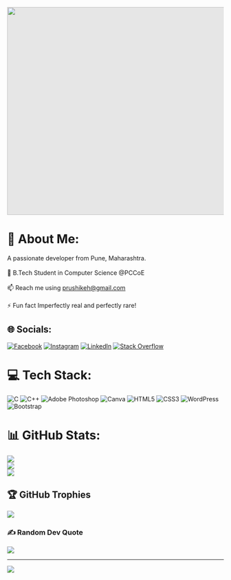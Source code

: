 <img style="display: block;-webkit-user-select: none;margin: auto;cursor: zoom-out;background-color: hsl(0, 0%, 90%);transition: background-color 300ms; align: center" src="https://imgs.search.brave.com/oHhf2-zWSdT1TJR0oVVEuIoqpceg4hBRufNcrfQeKkU/rs:fit:860:0:0/g:ce/aHR0cHM6Ly9nZXR3/YWxscGFwZXJzLmNv/bS93YWxscGFwZXIv/ZnVsbC83LzEvZC8x/NDk1Mi5qcGc" width="860" height="484">

# 💫 About Me:
A passionate developer from Pune, Maharashtra.<br><br>🌱 B.Tech Student in Computer Science @PCCoE<br><br>📫 Reach me using prushikeh@gmail.com<br><br>⚡ Fun fact Imperfectly real and perfectly rare!


## 🌐 Socials:
[![Facebook](https://img.shields.io/badge/Facebook-%231877F2.svg?logo=Facebook&logoColor=white)](https://facebook.com/patilrushikesh15) [![Instagram](https://img.shields.io/badge/Instagram-%23E4405F.svg?logo=Instagram&logoColor=white)](https://instagram.com/patil_rushikesh_) [![LinkedIn](https://img.shields.io/badge/LinkedIn-%230077B5.svg?logo=linkedin&logoColor=white)](https://linkedin.com/in/rushikesh1patil) [![Stack Overflow](https://img.shields.io/badge/-Stackoverflow-FE7A16?logo=stack-overflow&logoColor=white)](https://stackoverflow.com/users/rushikesh-patil) 

# 💻 Tech Stack:
![C](https://img.shields.io/badge/c-%2300599C.svg?style=for-the-badge&logo=c&logoColor=white) ![C++](https://img.shields.io/badge/c++-%2300599C.svg?style=for-the-badge&logo=c%2B%2B&logoColor=white) ![Adobe Photoshop](https://img.shields.io/badge/adobe%20photoshop-%2331A8FF.svg?style=for-the-badge&logo=adobe%20photoshop&logoColor=white) ![Canva](https://img.shields.io/badge/Canva-%2300C4CC.svg?style=for-the-badge&logo=Canva&logoColor=white) ![HTML5](https://img.shields.io/badge/html5-%23E34F26.svg?style=for-the-badge&logo=html5&logoColor=white) ![CSS3](https://img.shields.io/badge/css3-%231572B6.svg?style=for-the-badge&logo=css3&logoColor=white) ![WordPress](https://img.shields.io/badge/WordPress-%23117AC9.svg?style=for-the-badge&logo=WordPress&logoColor=white) ![Bootstrap](https://img.shields.io/badge/bootstrap-%238511FA.svg?style=for-the-badge&logo=bootstrap&logoColor=white)
# 📊 GitHub Stats:
![](https://github-readme-stats.vercel.app/api?username=patil-rushikesh&theme=dark&hide_border=false&include_all_commits=true&count_private=false)<br/>
![](https://github-readme-streak-stats.herokuapp.com/?user=patil-rushikesh&theme=dark&hide_border=false)<br/>
![](https://github-readme-stats.vercel.app/api/top-langs/?username=patil-rushikesh&theme=dark&hide_border=false&include_all_commits=true&count_private=false&layout=compact)

## 🏆 GitHub Trophies
![](https://github-profile-trophy.vercel.app/?username=patil-rushikesh&theme=monokai&no-frame=false&no-bg=true&margin-w=4)

### ✍️ Random Dev Quote
![](https://quotes-github-readme.vercel.app/api?type=horizontal&theme=radical)

---
[![](https://visitcount.itsvg.in/api?id=patil-rushikesh&icon=6&color=0)](https://visitcount.itsvg.in)

<!-- Proudly created with GPRM ( https://gprm.itsvg.in ) -->
